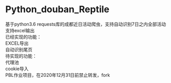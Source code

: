 # Python_douban_Reptile
基于python3.6 requests库的成都近日活动爬虫，支持自动识别7日之内全部活动 支持excel输出<br/>
已经实现的功能：<br/>
EXCEL导出<br/>
自动识别尾页<br/>
待实现的功能：<br/>
代理池<br />
cookie导入<br />
PBL作业项目，在2020年12月31日前禁止转发，fork
